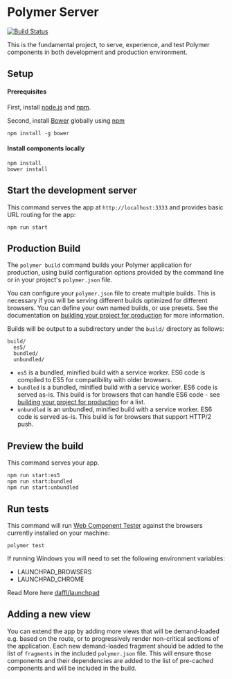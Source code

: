 # Polymer Server

[![Build Status](https://travis-ci.org/PolymerElements/polymer-server.svg?branch=master)](https://travis-ci.org/PolymerElements/polymer-server)

This is the fundamental project, to serve, experience, and test Polymer components
in both development and production environment.

## Setup

#### Prerequisites

First, install [node.js](https://nodejs.org) and [npm](https://www.npmjs.com).

Second, install [Bower](https://bower.io/) globally using [npm](https://www.npmjs.com)

    npm install -g bower

#### Install components locally

    npm install
    bower install

## Start the development server

This command serves the app at `http://localhost:3333` and provides basic URL
routing for the app:

    npm run start

## Production Build

The `polymer build` command builds your Polymer application for production, using build configuration options provided by the command line or in your project's `polymer.json` file.

You can configure your `polymer.json` file to create multiple builds. This is necessary if you will be serving different builds optimized for different browsers. You can define your own named builds, or use presets. See the documentation on [building your project for production](https://www.polymer-project.org/2.0/toolbox/build-for-production) for more information.

Builds will be output to a subdirectory under the `build/` directory as follows:

```
build/
  es5/
  bundled/
  unbundled/
```

* `es5` is a bundled, minified build with a service worker. ES6 code is compiled to ES5 for compatibility with older browsers.
* `bundled` is a bundled, minified build with a service worker. ES6 code is served as-is. This build is for browsers that can handle ES6 code - see [building your project for production](https://www.polymer-project.org/2.0/toolbox/build-for-production#compiling) for a list.
* `unbundled` is an unbundled, minified build with a service worker. ES6 code is served as-is. This build is for browsers that support HTTP/2 push.


## Preview the build

This command serves your app.

    npm run start:es5
    npm run start:bundled
    npm run start:unbundled

## Run tests

This command will run [Web Component Tester](https://github.com/Polymer/web-component-tester)
against the browsers currently installed on your machine:

    polymer test

If running Windows you will need to set the following environment variables:

- LAUNCHPAD_BROWSERS
- LAUNCHPAD_CHROME

Read More here [daffl/launchpad](https://github.com/daffl/launchpad#environment-variables-impacting-local-browsers-detection)

## Adding a new view

You can extend the app by adding more views that will be demand-loaded
e.g. based on the route, or to progressively render non-critical sections of the
application. Each new demand-loaded fragment should be added to the list of
`fragments` in the included `polymer.json` file. This will ensure those
components and their dependencies are added to the list of pre-cached components
and will be included in the build.
